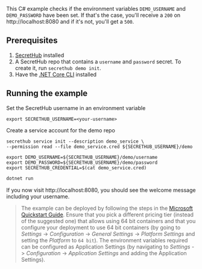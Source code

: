 This C# example checks if the environment variables `DEMO_USERNAME` and `DEMO_PASSWORD` have been set. If that's the case, you'll receive a `200` on http://localhost:8080 and if it's not, you'll get a `500`.

## Prerequisites
1. [SecretHub](https://secrethub.io/docs/start/getting-started/#install) installed
1. A SecretHub repo that contains a `username` and `password` secret. To create it, run `secrethub demo init`.
1. Have the [.NET Core CLI](https://docs.microsoft.com/en-us/dotnet/core/tools/) installed

## Running the example

Set the SecretHub username in an environment variable
```
export SECRETHUB_USERNAME=<your-username>
```

Create a service account for the demo repo
```
secrethub service init --description demo_service \
--permission read --file demo_service.cred ${SECRETHUB_USERNAME}/demo
```

```
export DEMO_USERNAME=${SECRETHUB_USERNAME}/demo/username
export DEMO_PASSWORD=${SECRETHUB_USERNAME}/demo/password
export SECRETHUB_CREDENTIAL=$(cat demo_service.cred)
```

```bash
dotnet run
```

If you now visit http://localhost:8080, you should see the welcome message including your username.



> The example can be deployed by following the steps in the [Microsoft Quickstart Guide](https://docs.microsoft.com/en-us/azure/app-service/quickstart-dotnetcore). Ensure that you pick a different pricing tier (instead of the suggested one) that allows using 64 bit containers and that you configure your deployment to use 64 bit containers (by going to _Settings_ -> _Configuration_ -> _General Settings_ -> _Platform Settings_ and setting the _Platform_ to `64 bit`).
> The environment variables required can be configured as Application Settings (by navigating to _Settings_ -> _Configuration_ -> _Application Settings_ and adding the Application Settings).
